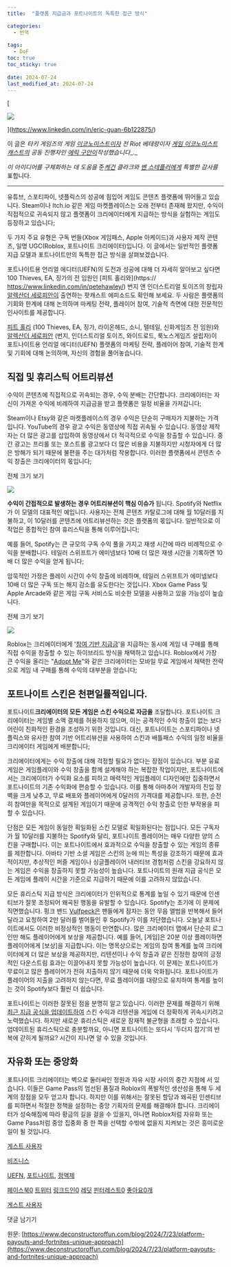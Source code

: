 ```yaml
---
title:  "플랫폼 지급금과 포트나이트의 독특한 접근 방식"

categories:
  - 번역
  
tags:
  - DoF
toc: true
toc_sticky: true
 
date: 2024-07-24
last_modified_at: 2024-07-24
---
```

[

![](https://images.squarespace-cdn.com/content/v1/58af450eb3db2b0582612f1d/758c429d-d1dc-412d-82f6-838b69a12553/eric.jpeg)



](https://www.linkedin.com/in/eric-guan-6b122875/)

이 글은 _타키 게임즈의 게임_ [_이코노미스트이자_](https://gameeconomistcast.buzzsprout.com/2071617) _전 Riot 베테랑이자_ [_게임 이코노미스트 캐스트의_](https://gameeconomistcast.buzzsprout.com/2071617) _공동 진행자인_ [_에릭 구안이_](https://www.linkedin.com/in/eric-guan-6b122875/)_작성했습니다__._ _<p>이 아이디어를 구체화하는 데 도움을_ 준[_케건_](https://www.linkedin.com/in/kegan-clark-41214278) _클라크와_ [_벤 스테플러에게_](https://www.linkedin.com/in/ben-steffler/) _특별한 감사를_ 표합니다.

* * *

유튜브, 스포티파이, 넷플릭스의 성공에 힘입어 게임도 콘텐츠 플랫폼에 뛰어들고 있습니다. Steam이나 Itch.io 같은 게임 마켓플레이스는 오래 전부터 존재해 왔지만, 수익이 직접적으로 귀속되지 않고 플랫폼이 크리에이터에게 지급하는 방식을 실험하는 게임도 등장하고 있습니다;

두 가지 주요 유형은 구독 번들(Xbox 게임패스, Apple 아케이드)과 사용자 제작 콘텐츠, 일명 UGC(Roblox, 포트나이트 크리에이터)입니다. 이 글에서는 일반적인 플랫폼 지급 모델과 포트나이트만의 독특한 접근 방식을 살펴보겠습니다.

포트나이트용 언리얼 에디터(UEFN)의 도전과 성공에 대해 더 자세히 알아보고 싶다면 100 Thieves, EA, 징가의 전 임원인 [피트 홀리와](https:// https://www.linkedin.com/in/petehawley/) 번지 앤 인더스트리얼 토이즈의 창립자 [알렉산더 세로피안이](https://www.linkedin.com/in/alexanderseropian/) 출연하는 팟캐스트 에피소드도 확인해 보세요. 두 사람은 플랫폼의 기회와 한계에 대해 논의하며 마케팅 전략, 플레이어 참여, 기술적 측면에 대한 전문적인 인사이트를 제공합니다.

[피트 홀리](https://www.linkedin.com/in/petehawley/) (100 Thieves, EA, 징가, 라이온헤드, 소니, 텔테일, 신화게임즈 전 임원)와 [알렉산더 세로피안](https://www.linkedin.com/in/alexanderseropian/) (번지, 인더스트리얼 토이즈, 와이드로드, 룩노스게임즈 설립자)이 포트나이트용 언리얼 에디터(UEFN) 플랫폼의 마케팅 전략, 플레이어 참여, 기술적 한계 및 기회에 대해 논의하며, 자신의 경험을 풀어놓습니다.

## 직접 및 휴리스틱 어트리뷰션

수익이 콘텐츠에 직접적으로 귀속되는 경우, 수익 분배는 간단합니다. 크리에이터는 자신이 가져온 수익에 비례하여 지급금을 받고 플랫폼은 일정 비율을 가져갑니다;

Steam이나 Etsy와 같은 마켓플레이스의 경우 수익은 단순히 구매자가 지불하는 가격입니다. YouTube의 경우 광고 수익은 동영상에 직접 귀속될 수 있습니다. 동영상 제작자는 더 많은 광고를 삽입하여 동영상에서 더 적극적으로 수익을 창출할 수 있습니다. 중간 광고는 프리롤 또는 포스트롤 광고보다 더 많은 비용을 지불하지만 시청자에게 더 많은 방해가 되기 때문에 불편을 주는 대가처럼 작용합니다. 이러한 플랫폼에서 콘텐츠 수익 창출은 크리에이터의 몫입니다;

전체 크기 보기

![](https://images.squarespace-cdn.com/content/v1/58af450eb3db2b0582612f1d/eaaad3d6-b87e-4c60-9ce9-a0e45361232b/image2.png)

**수익이 간접적으로 발생하는 경우 어트리뷰션이 핵심 이슈가** 됩니다. Spotify와 Netflix가 이 모델의 대표적인 예입니다. 사용자는 전체 콘텐츠 카탈로그에 대해 월 10달러를 지불하고, 이 10달러를 콘텐츠에 어트리뷰션하는 것은 플랫폼의 몫입니다. 일반적으로 이 작업은 종합적인 참여 휴리스틱을 통해 이루어집니다;

예를 들어, Spotify는 큰 규모의 구독 수익 풀을 가지고 재생 시간에 따라 비례적으로 수익을 분배합니다. 테일러 스위프트가 에미넴보다 10배 더 많은 재생 시간을 기록하면 10배 더 많은 수익을 얻게 됩니다;

암묵적인 가정은 플레이 시간이 수익 창출에 비례하며, 테일러 스위프트가 에미넴보다 10배 더 많은 구독 또는 해지 감소를 유도한다는 것입니다. Xbox Game Pass 및 Apple Arcade와 같은 게임 구독 서비스도 비슷한 모델을 사용하고 있을 가능성이 높습니다.

전체 크기 보기

![](https://images.squarespace-cdn.com/content/v1/58af450eb3db2b0582612f1d/f43f5760-6250-4096-afc4-04c5da020ffb/image1.png)

Roblox는 크리에이터에게 '[참여 기반 지급금](https://create.roblox.com/docs/production/earning-on-roblox#engagement-based-payouts)'을 지급하는 동시에 게임 내 구매를 통해 직접 수익을 창출할 수 있는 하이브리드 방식을 채택하고 있습니다. Roblox에서 가장 큰 수익을 올리는 "[Adopt Me](https://www.roblox.com/games/920587237/Adopt-Me)"와 같은 크리에이터는 모바일 무료 게임에서 채택한 전략으로 게임 내 구매를 통해 수익의 대부분을 얻습니다;

## 포트나이트 스킨은 천편일률적입니다.

포트나이트**크리에이터의 모든 게임은 스킨 수익으로 자금을** 조달합니다. 포트나이트 크리에이터는 게임별 소액 결제를 허용하지 않으며, 이는 공격적인 수익 창출이 없는 보다 어린이 친화적인 환경을 조성하기 위한 것입니다. 대신, 포트나이트는 스포티파이나 넷플릭스와 유사한 참여 기반 어트리뷰션을 사용하여 스킨과 배틀패스 수익의 일정 비율을 크리에이터 게임에게 배분합니다;

크리에이터에게는 수익 창출에 대해 걱정할 필요가 없다는 장점이 있습니다. 부분 유료 게임은 게임플레이와 수익 창출을 함께 설계해야 하는 복잡한 작업이지만, 포트나이트에서는 크리에이터가 수익화 요소를 피하고 매력적인 게임플레이 디자인에만 집중하면서 포트나이트의 기존 수익화에 편승할 수 있습니다. 이를 통해 아마추어 개발자의 진입 장벽을 크게 낮추고, 무료 배포와 플레이어에게 0달러의 가격대를 제공합니다. 또한, 순전히 참여만을 목적으로 설계된 게임이기 때문에 공격적인 수익 창출로 인한 부작용을 피할 수 있습니다.

단점은 모든 게임이 동일한 획일화된 스킨 모델로 획일화된다는 점입니다. 모든 구독자가 월 10달러를 지불하는 Spotify와 달리, 포트나이트 플레이어는 매우 다양한 양의 스킨을 구매합니다. 이는 포트나이트에서 효과적으로 수익을 창출할 수 있는 게임의 종류를 제한합니다. 아바타 기반 소셜 게임은 스킨의 눈에 띄는 특성을 강조하기 때문에 효과적이지만, 추상적인 퍼즐 게임이나 싱글플레이어 내러티브 경험처럼 스킨을 강요하지 않는 게임은 수익을 창출하지 못할 가능성이 높습니다. 포트나이트의 원래 지급 공식은 모든 게임에 플레이 시간을 기준으로 지급하기 때문에 이를 고려하지 않았습니다.

모든 휴리스틱 지급 방식은 크리에이터가 인위적으로 통계를 높일 수 있기 때문에 인센티브가 잘못 조정되어 왜곡된 행동을 유발할 수 있습니다. Spotify는 초기에 이 문제에 직면했습니다. 펑크 밴드 [Vulfpeck은](https://www.youtube.com/watch?v=LB1sTH7bUQ4) 팬들에게 잠자는 동안 무음 앨범을 반복해서 들어달라고 요청하여 2만 달러를 벌어들인 후 Spotify가 이를 차단했습니다. 오늘날 포트나이트에서도 이러한 비정상적인 행동이 만연합니다. 많은 크리에이터 맵에서 단순히 로그인만 해도 플레이어에게 보상을 제공합니다. 예를 들어, \[게임\]은 20분 이상 플레이하면 플레이어에게 \[보상\]을 지급합니다. 이는 명목상으로는 게임의 참여 통계를 높여 크리에이터에게 더 많은 보상을 제공하지만, 리텐션이나 수익 창출과 같은 진정한 참여의 긍정적인 다운스트림 효과는 이끌어내지 못할 가능성이 높습니다. 이 문제는 포트나이트가 무료이고 많은 플레이어가 전혀 지출하지 않기 때문에 더욱 악화됩니다. 포트나이트가 플레이어의 지출을 고려하지 않는다면, 무료 플레이어를 대량으로 유치하여 통계를 높이는 것이 Spotify보다 훨씬 더 쉽습니다.

포트나이트는 이러한 잘못된 점을 분명히 알고 있습니다. 이러한 문제를 해결하기 위해 [최근 지급 공식을 업데이트하여](https://create.fortnite.com/news/engagement-payout-formula-update-november-2023) 스킨 수익과 리텐션을 게임에 더 정확하게 귀속시키려고 노력했습니다. 하지만 새로운 휴리스틱은 새로운 잠재적 불균형을 초래할 수 있습니다. 업데이트된 휴리스틱으로 충분할까요, 아니면 포트나이트는 또다시 '두더지 잡기'의 반복에 갇히게 될까요? 시간이 지나면 알 수 있을 것입니다.

## 자유화 또는 중앙화

포트나이트 크리에이터는 벽으로 둘러싸인 정원과 자유 시장 사이의 중간 지점에 서 있습니다. 이들은 Game Pass의 엄선된 품질과 Roblox의 폭발적인 생산성을 통해 두 세계의 장점을 모두 얻고자 합니다. 하지만 이를 위해서는 잘못된 할당과 왜곡된 인센티브를 피하면서 적절한 정책을 설정하는 중앙 기획자의 문제를 해결해야 합니다. 크리에이터가 성숙해짐에 따라 황금의 길을 걸을 수 있을지, 아니면 Roblox처럼 자유화 또는 Game Pass처럼 중앙 집중화 중 한 쪽을 선택할 수밖에 없을지 지켜보는 것은 흥미로운 일이 될 것입니다.

[게스트 사용자](https://www.deconstructoroffun.com/blog?author=6511a4a2ec00f63a717bb5f9)

[비즈니스](https://www.deconstructoroffun.com/blog/category/Business)

[UEFN](https://www.deconstructoroffun.com/blog/tag/UEFN), [포트나이트](https://www.deconstructoroffun.com/blog/tag/Fortnite), [정액제](https://www.deconstructoroffun.com/blog/tag/subscription)

[페이스북0](https://www.facebook.com/sharer/sharer.php?u=https%3A%2F%2Fwww.deconstructoroffun.com%2Fblog%2F2024%2F7%2F23%2Fplatform-payouts-and-fortnites-unique-approach) [트위터](https://twitter.com/intent/tweet?url=https%3A%2F%2Fwww.deconstructoroffun.com%2Fblog%2F2024%2F7%2F23%2Fplatform-payouts-and-fortnites-unique-approach&text=Curious+about+how+different+content+platforms+handle+creator+payouts%3F+Explore+the+intricacies+of+...) [링크드인0](https://www.linkedin.com/shareArticle?mini=true&source=Deconstructor+of+Fun&summary=Curious+about+how+different+content+platforms+handle+creator+payouts%3F+Explore+the+intricacies+of+...&url=https%3A%2F%2Fwww.deconstructoroffun.com%2Fblog%2F2024%2F7%2F23%2Fplatform-payouts-and-fortnites-unique-approach) [레딧](https://www.reddit.com/submit?url=https%3A%2F%2Fwww.deconstructoroffun.com%2Fblog%2F2024%2F7%2F23%2Fplatform-payouts-and-fortnites-unique-approach) [핀터레스트0](https://www.pinterest.com/pin/create/link/?description=Curious+about+how+different+content+platforms+handle+creator+payouts%3F+Explore+the+intricacies+of+...&media=https://images.squarespace-cdn.com/content/v1/58af450eb3db2b0582612f1d/1721750634493-SMH7J3IMQ28271M2DE5Y/unsplash-image-9D9lIoChZ0U.jpg&url=https%3A%2F%2Fwww.deconstructoroffun.com%2Fblog%2F2024%2F7%2F23%2Fplatform-payouts-and-fortnites-unique-approach) [좋아요0개](#)

[게스트 사용자](https://www.deconstructoroffun.com/blog?author=6511a4a2ec00f63a717bb5f9)

댓글 남기기

원문: [https://www.deconstructoroffun.com/blog/2024/7/23/platform-payouts-and-fortnites-unique-approach](https://www.deconstructoroffun.com/blog/2024/7/23/platform-payouts-and-fortnites-unique-approach)